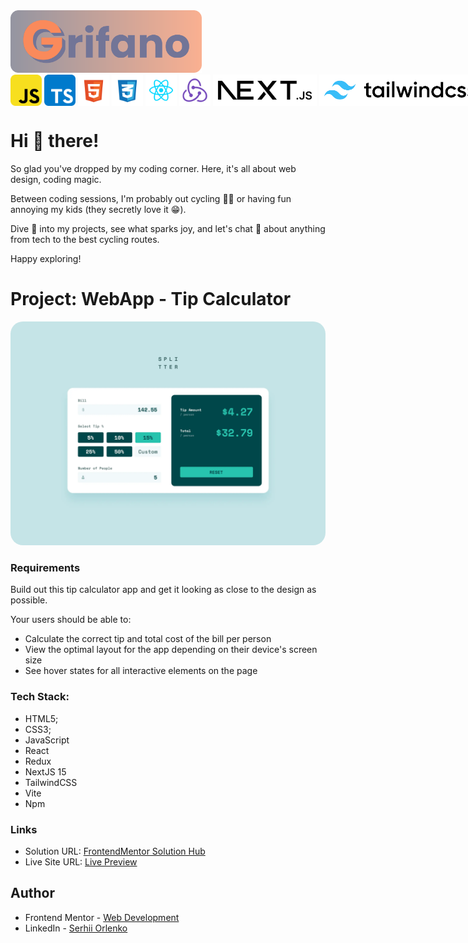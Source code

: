 <img src="./docs/github_assests//grifano-logo.svg" alt="grifano logo" height="100"/>

<div style="display: flex; gap: 4px; align-items: center;">
  <img src="./docs/github_assests/js-logo.svg" alt="javascript" height="50"/>
  <img src="./docs/github_assests/typescript.svg" alt="typescript" height="50"/>
  <img src="./docs/github_assests/html-logo.svg" alt="html" height="50"/>
  <img src="./docs/github_assests/css-logo.svg" alt="CSS" height="50"/>
  <img src="./docs/github_assests/react-logo.svg" alt="react-logo" height="50"/>
  <img src="./docs/github_assests/redux.svg" alt="redux-logo" height="50"/>
  <img src="./docs/github_assests/next.svg" alt="CSS" height="50"/>
  <img src="./docs/github_assests/tailwind.svg" alt="CSS" height="50"/>
  <img src="./docs/github_assests/vite-logo.svg" alt="vite" height="50"/>
  <img src="./docs/github_assests/npm-logo.svg" alt="npm" height="50"/>
</div>

# Hi 👋 there!

So glad you've dropped by my coding corner. Here, it's all about web design,
coding magic.

Between coding sessions, I'm probably out cycling 🚴‍♂️ or having fun annoying my
kids (they secretly love it 😁).

Dive 👀 into my projects, see what sparks joy, and let's chat 💬 about anything
from tech to the best cycling routes.

Happy exploring!

# Project: WebApp - Tip Calculator

<img src="./docs/github_assests//preview.webp" alt="project preview" height="auto" style="border-radius: 20px"/>

### Requirements

Build out this tip calculator app and get it looking as close to the design as possible.

Your users should be able to:

- Calculate the correct tip and total cost of the bill per person
- View the optimal layout for the app depending on their device's screen size
- See hover states for all interactive elements on the page

### Tech Stack:

- HTML5;
- CSS3;
- JavaScript
- React
- Redux
- NextJS 15
- TailwindCSS
- Vite
- Npm

### Links

- Solution URL: [FrontendMentor Solution Hub](https://www.frontendmentor.io/solutions/tip-calculator-nextjs-tailwindcss-typescript-redux-t-kC1oYlLC)
- Live Site URL: [Live Preview](https://fm-12-tip-calculator.vercel.app/)

## Author

- Frontend Mentor -
  [Web Development](https://www.frontendmentor.io/profile/grifano)
- LinkedIn - [Serhii Orlenko](https://www.linkedin.com/in/grifano/)
